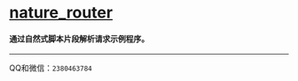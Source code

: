 # [nature_router](https://codeload.github.com/dymcat/nature_router/zip/master)

#### 通过自然式脚本片段解析请求示例程序。

---

QQ和微信：`2380463784`

